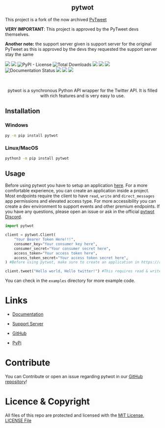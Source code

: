 <h2 align="center">pytwot</h2>
<p>This project is a fork of the now archived <a href="https://github.com/PyTweet/PyTweet">PyTweet</a></p>
<p><b>VERY IMPORTANT</b>: This project is approved by the PyTweet devs themselves.</p>
<p><b>Another note:</b> the support server given is support server for the original PyTweet as this is approved by the devs they requested the support server stay the same</p>

<div>
<img src="https://img.shields.io/pypi/v/pytwot?logo=pypi&style=plastic">  

<img src="https://img.shields.io/badge/code%20style-black-000000.svg">  

<img alt="PyPI - License" src="https://img.shields.io/pypi/l/pytwot">

<img alt="Total Downloads" src="https://pepy.tech/badge/pytwot">

<img src="https://img.shields.io/github/commit-activity/m/sengolda/pytwot?color=turquoise&logo=github&logoColor=black">


<img src="https://img.shields.io/github/issues-pr/sengolda/pytwot?color=yellow&label=Pull%20Requests&logo=github&logoColor=black">


<img src="https://img.shields.io/discord/858312394236624957?color=blue&label=pytwot&logo=discord">


<img src='https://readthedocs.org/projects/py-tweet/badge/?version=latest' alt='Documentation Status' />


<img src="https://img.shields.io/endpoint?url=https%3A%2F%2Ftwbadges.glitch.me%2Fbadges%2Fstandard">


<img src="https://img.shields.io/endpoint?url=https%3A%2F%2Ftwbadges.glitch.me%2Fbadges%2Fpremium">


<img src="https://img.shields.io/endpoint?url=https%3A%2F%2Ftwbadges.glitch.me%2Fbadges%2Fv2">

</div>
<br>
<br>
<p align="center">pytwot is a synchronous Python API wrapper for the Twitter API. It is filled with rich features and is very easy to use.</p>

## Installation

### Windows

```bash
py -m pip install pytwot
```

### Linux/MacOS

```bash
python3 -m pip install pytwot
```

## Usage

Before using pytwot you have to setup an application [here](https://apps.twitter.com). For a more comfortable experience, you can create an application inside a project. Most endpoints require the client to have `read`, `write` and `direct_messages` app permissions and elevated access type. For more accessibility you can create a dev environment to support events and other premium endpoints. If you have any questions, please open an issue or ask in the official [pytwot Discord](https://discord.gg/nxZCE9EbVr).

```py
import pytwot

client = pytwot.Client(
    "Your Bearer Token Here!!!", 
    consumer_key="Your consumer key here", 
    consumer_secret="Your consumer secret here", 
    access_token="Your access token here", 
    access_token_secret="Your access token secret here",
) #Before using pytwot, make sure to create an application in https://apps.twitter.com.

client.tweet("Hello world, Hello twitter!") #This requires read & write app permissions also elevated access type.
```

You can check in the `examples` directory for more example code.

# Links

- [Documentation](https://py-tweet.readthedocs.io/en/latest/)

- [Support Server](https://discord.gg/XHBhg6A4jJ)

- [GitHub](https://github.com/sengolda/pytwot)

- [PyPi](https://pypi.org/project/pytwot)

# Contribute

You can Contribute or open an issue regarding pytwot in our [GitHub repository](https://github.com/sengolda/pytwot)!

# Licence & Copyright

All files of this repo are protected and licensed with the [MIT License](https://opensource.org/licenses/MIT), [LICENSE File](LICENSE)
